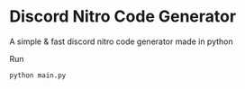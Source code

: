# Discord Nitro Code Generator
A simple & fast discord nitro code generator made in python

Run
```
python main.py
```